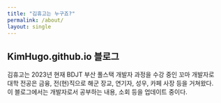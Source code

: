 ```yaml
---
title: "김휴고는 누구죠?"
permalink: /about/
layout: single
---
```


## KimHugo.github.io 블로그

김휴고는 2023년 현재 BDJT 부산 풀스택 개발자 과정을 수강 중인 꼬마 개발자로  
대학 전공은 금융, 전(현)직으로 해군 장교, 연기자, 성우, 카페 사장 등을 거쳐왔다.  
이 블로그에서는 개발자로서 공부하는 내용, 소회 등을 업데이트 중이다.  
